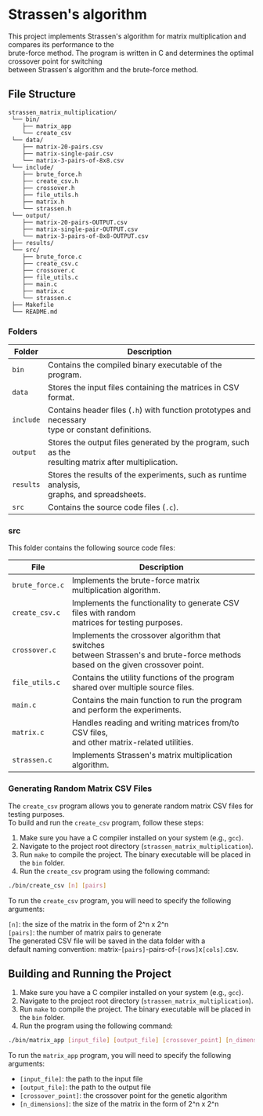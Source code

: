 # Strassen's algorithm

This project implements Strassen's algorithm for matrix multiplication and compares its performance to the<br>brute-force method. The program is written in C and determines the optimal crossover point for switching<br>between Strassen's algorithm and the brute-force method.

## File Structure

```
strassen_matrix_multiplication/
 └── bin/
    ├── matrix_app
    └── create_csv
 └── data/
    ├── matrix-20-pairs.csv
    ├── matrix-single-pair.csv
    └── matrix-3-pairs-of-8x8.csv
 └── include/
    ├── brute_force.h
    ├── create_csv.h
    ├── crossover.h
    ├── file_utils.h
    ├── matrix.h
    └── strassen.h
 └── output/
    ├── matrix-20-pairs-OUTPUT.csv
    ├── matrix-single-pair-OUTPUT.csv
    └── matrix-3-pairs-of-8x8-OUTPUT.csv
 ├── results/
 └── src/
    ├── brute_force.c
    ├── create_csv.c
    ├── crossover.c
    ├── file_utils.c
    ├── main.c
    ├── matrix.c
    └── strassen.c
 ├── Makefile
 └── README.md

```
### Folders

| Folder       | Description                                                            |
|--------------|------------------------------------------------------------------------|
| `bin`        | Contains the compiled binary executable of the program.                |
| `data`       | Stores the input files containing the matrices in CSV format.          |
| `include`    | Contains header files (`.h`) with function prototypes and necessary<br>type or constant definitions. |
| `output`     | Stores the output files generated by the program, such as the<br>resulting matrix after multiplication. |
| `results`    | Stores the results of the experiments, such as runtime analysis,<br>graphs, and spreadsheets. |
| `src`        | Contains the source code files (`.c`).                                  |

### src

This folder contains the following source code files:

| File          | Description                                                            |
|---------------|------------------------------------------------------------------------|
| `brute_force.c` | Implements the brute-force matrix multiplication algorithm.        |
| `create_csv.c` | Implements the functionality to generate CSV files with random<br>matrices for testing purposes. |
| `crossover.c`  | Implements the crossover algorithm that switches<br>between Strassen's and brute-force methods based on the given crossover point. |
| `file_utils.c`  | Contains the utility functions of the program shared over multiple source files.                |
| `main.c`      | Contains the main function to run the program and perform the experiments. |
| `matrix.c`    | Handles reading and writing matrices from/to CSV files,<br>and other matrix-related utilities. |
| `strassen.c`  | Implements Strassen's matrix multiplication algorithm.                |


### Generating Random Matrix CSV Files

The `create_csv` program allows you to generate random matrix CSV files for testing purposes.<br>To build and run the `create_csv` program, follow these steps:

1. Make sure you have a C compiler installed on your system (e.g., `gcc`).
2. Navigate to the project root directory (`strassen_matrix_multiplication`).
3. Run `make` to compile the project. The binary executable will be placed in the `bin` folder.
4. Run the `create_csv` program using the following command:

```bash
./bin/create_csv [n] [pairs]
```

To run the `create_csv` program, you will need to specify the following arguments:

`[n]`: the size of the matrix in the form of 2^n x 2^n<br>
`[pairs]`: the number of matrix pairs to generate<br>
The generated CSV file will be saved in the data folder with a<br>default naming convention: matrix-`[pairs]`-pairs-of-`[rows]`x`[cols]`.csv.

## Building and Running the Project

1. Make sure you have a C compiler installed on your system (e.g., `gcc`).
2. Navigate to the project root directory (`strassen_matrix_multiplication`).
3. Run `make` to compile the project. The binary executable will be placed in the `bin` folder.
4. Run the program using the following command:

```bash
./bin/matrix_app [input_file] [output_file] [crossover_point] [n_dimensions]
```

To run the `matrix_app` program, you will need to specify the following arguments:

- `[input_file]`: the path to the input file
- `[output_file]`: the path to the output file
- `[crossover_point]`: the crossover point for the genetic algorithm
- `[n_dimensions]`: the size of the matrix in the form of 2^n x 2^n

